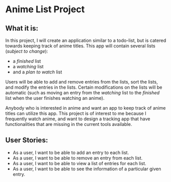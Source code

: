 # Anime List Project

## What it is:

In this project, I will create an application similar to a todo-list, but is catered towards keeping track of
anime titles. This app will contain several lists (*subject to change*):
- a *finished* list
- a *watching* list
- and a *plan to watch* list

Users will be able to add and remove entries from the lists, sort the lists, and modify the entries in the lists. Certain 
modifications on the lists will be automatic (such as moving an entry from the *watching* list to the *finished* list 
when the user finishes watching an anime).

Anybody who is interested in anime and want an app to keep track of anime titles can utilize this app. This project is
of interest to me because I frequently watch anime, and want to design a tracking app that have functionalities that
are missing in the current tools available. 

## User Stories:
- As a user, I want to be able to add an entry to each list.
- As a user, I want to be able to remove an entry from each list.
- As a user, I want to be able to view a list of entries for each list.
- As a user, I want to be able to see the information of a particular given entry.